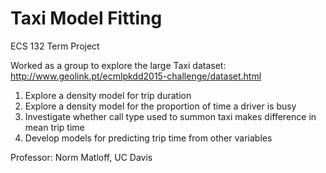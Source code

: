 # Taxi Model Fitting
ECS 132 Term Project

Worked as a group to explore the large Taxi dataset:\
http://www.geolink.pt/ecmlpkdd2015-challenge/dataset.html

1. Explore a density model for trip duration
2. Explore a density model for the proportion of time a driver is busy
3. Investigate whether call type used to summon taxi makes difference in mean trip time
4. Develop models for predicting trip time from other variables

Professor: Norm Matloff, UC Davis
